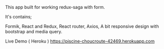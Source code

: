 This app built for working redux-saga with form.

It's contains;

Formik,
React and Redux,
React router,
Axios,
A bit responsive design with bootstrap and media query.

Live Demo  ( Heroku )
https://piscine-choucroute-42469.herokuapp.com
